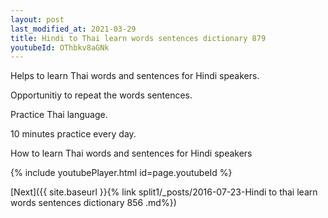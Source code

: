 ```yaml
---
layout: post
last_modified_at: 2021-03-29
title: Hindi to Thai learn words sentences dictionary 879 
youtubeId: OThbkv8aGNk
---
```

 
 
Helps to learn Thai words and sentences for Hindi speakers.

Opportunitiy to repeat the words sentences. 

Practice Thai language. 
 
10 minutes practice every day. 
 
How to learn Thai words and sentences for Hindi speakers 
 
{% include youtubePlayer.html id=page.youtubeId %}
 
 
[Next]({{ site.baseurl }}{% link  split1/_posts/2016-07-23-Hindi to thai learn words sentences dictionary 856 .md%})
 
